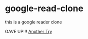 google-read-clone
=================

this is a google reader clone

GAVE UP!!!
[Another Try](https://github.com/zhy0216/Conuread)